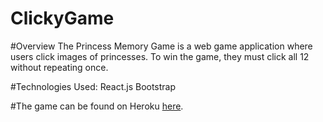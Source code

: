 # ClickyGame

#Overview
The Princess Memory Game is a web game application where users click images of princesses. To win the game, they must click all 12 without repeating once.

#Technologies Used:
React.js
Bootstrap

#The game can be found on Heroku [here](https://glacial-plateau-55758.herokuapp.com/).
